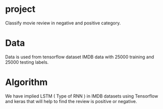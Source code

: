# project

Classify movie review in negative and positive category.
# Data
Data is used from tensorflow dataset IMDB data with 25000 training and 25000 testing labels.

# Algorithm
We have implied LSTM ( Type of RNN ) in IMDB datasets using Tensorflow and keras that will help to find the review is positive or negative.

